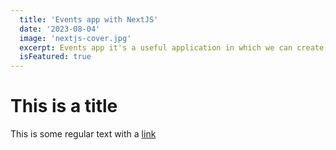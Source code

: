 ```yaml
---
  title: 'Events app with NextJS'
  date: '2023-08-04'
  image: 'nextjs-cover.jpg'
  excerpt: Events app it's a useful application in which we can create, read and visit different events
  isFeatured: true
---
```


# This is a title

This is some regular text with a [link](https://google.com)
